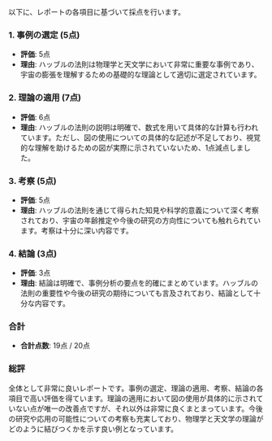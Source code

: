 以下に、レポートの各項目に基づいて採点を行います。

### 1. 事例の選定 (5点)
- **評価**: 5点
- **理由**: ハッブルの法則は物理学と天文学において非常に重要な事例であり、宇宙の膨張を理解するための基礎的な理論として適切に選定されています。

### 2. 理論の適用 (7点)
- **評価**: 6点
- **理由**: ハッブルの法則の説明は明確で、数式を用いて具体的な計算も行われています。ただし、図の使用についての具体的な記述が不足しており、視覚的な理解を助けるための図が実際に示されていないため、1点減点しました。

### 3. 考察 (5点)
- **評価**: 5点
- **理由**: ハッブルの法則を通じて得られた知見や科学的意義について深く考察されており、宇宙の年齢推定や今後の研究の方向性についても触れられています。考察は十分に深い内容です。

### 4. 結論 (3点)
- **評価**: 3点
- **理由**: 結論は明確で、事例分析の要点を的確にまとめています。ハッブルの法則の重要性や今後の研究の期待についても言及されており、結論として十分な内容です。

### 合計
- **合計点数**: 19点 / 20点

### 総評
全体として非常に良いレポートです。事例の選定、理論の適用、考察、結論の各項目で高い評価を得ています。理論の適用において図の使用が具体的に示されていない点が唯一の改善点ですが、それ以外は非常に良くまとまっています。今後の研究や応用の可能性についての考察も充実しており、物理学と天文学の理論がどのように結びつくかを示す良い例となっています。